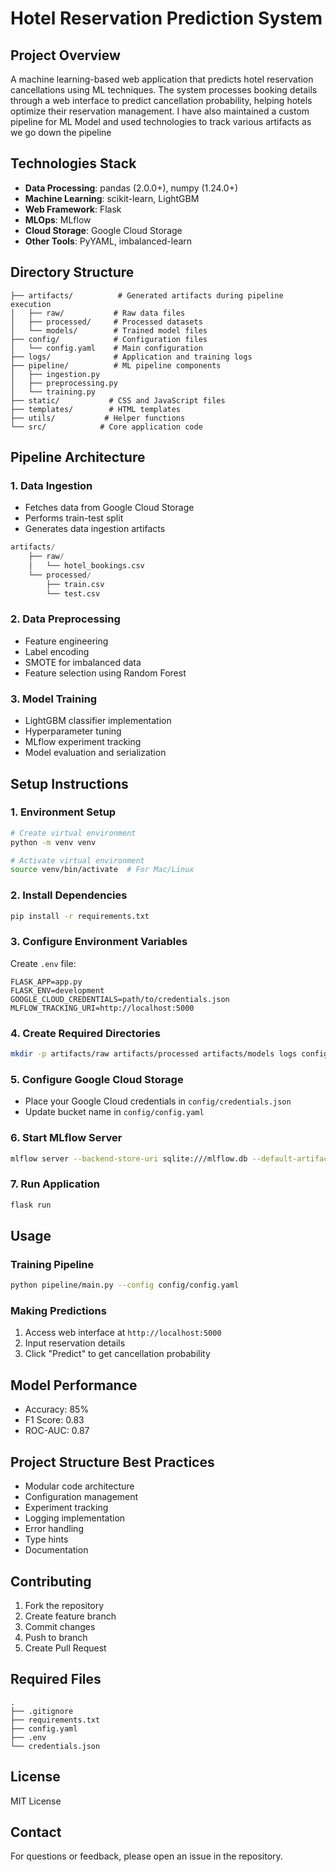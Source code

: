 # Hotel Reservation Prediction System

## Project Overview
A machine learning-based web application that predicts hotel reservation cancellations using  ML techniques. The system processes booking details through a web interface to predict cancellation probability, helping hotels optimize their reservation management. I have also maintained a custom pipeline for ML Model and used technologies to track various artifacts as we go down the pipeline

## Technologies Stack
- **Data Processing**: pandas (2.0.0+), numpy (1.24.0+)
- **Machine Learning**: scikit-learn, LightGBM
- **Web Framework**: Flask
- **MLOps**: MLflow
- **Cloud Storage**: Google Cloud Storage
- **Other Tools**: PyYAML, imbalanced-learn

## Directory Structure
```
├── artifacts/          # Generated artifacts during pipeline execution
│   ├── raw/           # Raw data files
│   ├── processed/     # Processed datasets
│   └── models/        # Trained model files
├── config/            # Configuration files
│   └── config.yaml    # Main configuration
├── logs/              # Application and training logs
├── pipeline/          # ML pipeline components
│   ├── ingestion.py
│   ├── preprocessing.py
│   └── training.py
├── static/           # CSS and JavaScript files
├── templates/        # HTML templates
├── utils/           # Helper functions
└── src/            # Core application code
```

## Pipeline Architecture

### 1. Data Ingestion
- Fetches data from Google Cloud Storage
- Performs train-test split
- Generates data ingestion artifacts

```python
artifacts/
    ├── raw/
    │   └── hotel_bookings.csv
    └── processed/
        ├── train.csv
        └── test.csv
```

### 2. Data Preprocessing
- Feature engineering
- Label encoding
- SMOTE for imbalanced data
- Feature selection using Random Forest

### 3. Model Training
- LightGBM classifier implementation
- Hyperparameter tuning
- MLflow experiment tracking
- Model evaluation and serialization

## Setup Instructions

### 1. Environment Setup
```bash
# Create virtual environment
python -m venv venv

# Activate virtual environment
source venv/bin/activate  # For Mac/Linux
```

### 2. Install Dependencies
```bash
pip install -r requirements.txt
```

### 3. Configure Environment Variables
Create `.env` file:
```
FLASK_APP=app.py
FLASK_ENV=development
GOOGLE_CLOUD_CREDENTIALS=path/to/credentials.json
MLFLOW_TRACKING_URI=http://localhost:5000
```

### 4. Create Required Directories
```bash
mkdir -p artifacts/raw artifacts/processed artifacts/models logs config
```

### 5. Configure Google Cloud Storage
- Place your Google Cloud credentials in `config/credentials.json`
- Update bucket name in `config/config.yaml`

### 6. Start MLflow Server
```bash
mlflow server --backend-store-uri sqlite:///mlflow.db --default-artifact-root ./mlruns --host 0.0.0.0 --port 5000
```

### 7. Run Application
```bash
flask run
```

## Usage

### Training Pipeline
```bash
python pipeline/main.py --config config/config.yaml
```

### Making Predictions
1. Access web interface at `http://localhost:5000`
2. Input reservation details
3. Click "Predict" to get cancellation probability

## Model Performance
- Accuracy: 85%
- F1 Score: 0.83
- ROC-AUC: 0.87

## Project Structure Best Practices
- Modular code architecture
- Configuration management
- Experiment tracking
- Logging implementation
- Error handling
- Type hints
- Documentation

## Contributing
1. Fork the repository
2. Create feature branch
3. Commit changes
4. Push to branch
5. Create Pull Request

## Required Files
```
.
├── .gitignore
├── requirements.txt
├── config.yaml
├── .env
└── credentials.json
```

## License
MIT License

## Contact
For questions or feedback, please open an issue in the repository.